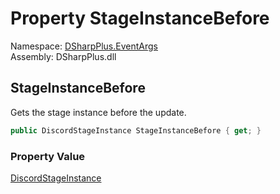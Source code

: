 # Property StageInstanceBefore

Namespace: [DSharpPlus.EventArgs](DSharpPlus.EventArgs.md)  
Assembly: DSharpPlus.dll

## <a id="DSharpPlus_EventArgs_StageInstanceUpdateEventArgs_StageInstanceBefore"></a>StageInstanceBefore

Gets the stage instance before the update.

```csharp
public DiscordStageInstance StageInstanceBefore { get; }
```

### Property Value

[DiscordStageInstance](DSharpPlus.Entities.DiscordStageInstance.md)

